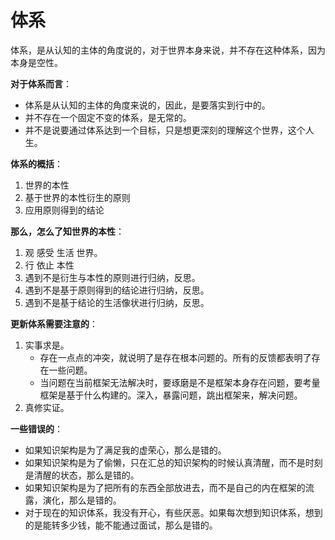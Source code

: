 # 体系


体系，是从认知的主体的角度说的，对于世界本身来说，并不存在这种体系，因为本身是空性。

**对于体系而言**：

- 体系是从认知的主体的角度来说的，因此，是要落实到行中的。
- 并不存在一个固定不变的体系，是无常的。
- 并不是说要通过体系达到一个目标，只是想更深刻的理解这个世界，这个人生。

**体系的概括**：

1. 世界的本性
2. 基于世界的本性衍生的原则
3. 应用原则得到的结论


**那么，怎么了知世界的本性**：

1. 观 感受 生活 世界。
2. 行 依止 本性
3. 遇到不是衍生与本性的原则进行归纳，反思。
4. 遇到不是基于原则得到的结论进行归纳，反思。
5. 遇到不是基于结论的生活像状进行归纳，反思。

**更新体系需要注意的**：

1. 实事求是。
    - 存在一点点的冲突，就说明了是存在根本问题的。所有的反馈都表明了存在一些问题。
    - 当问题在当前框架无法解决时，要琢磨是不是框架本身存在问题，要考量框架是基于什么构建的。深入，暴露问题，跳出框架来，解决问题。
2. 真修实证。




**一些错误的**：


- 如果知识架构是为了满足我的虚荣心，那么是错的。
- 如果知识架构是为了偷懒，只在汇总的知识架构的时候认真清醒，而不是时刻是清醒的状态，那么是错的。
- 如果知识架构是为了把所有的东西全部放进去，而不是自己的内在框架的流露，演化，那么是错的。
- 对于现在的知识体系，我没有开心，有些厌恶。如果每次想到知识体系，想到的是能转多少钱，能不能通过面试，那么是错的。


